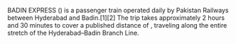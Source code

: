 BADIN EXPRESS () is a passenger train operated daily by Pakistan Railways between Hyderabad and Badin.[1][2] The trip takes approximately 2 hours and 30 minutes to cover a published distance of , traveling along the entire stretch of the Hyderabad–Badin Branch Line.

